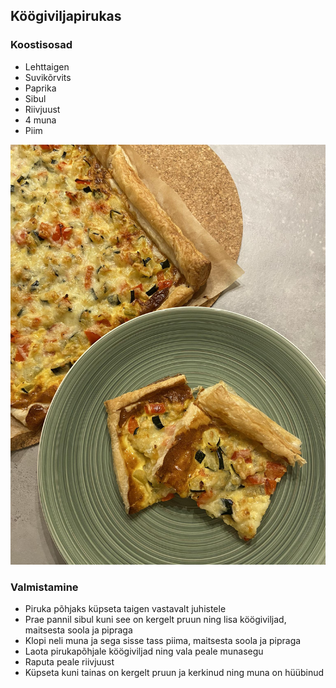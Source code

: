 ## Köögiviljapirukas

### Koostisosad 
- Lehttaigen 
- Suvikõrvits
- Paprika
- Sibul
- Riivjuust
- 4 muna 
- Piim 

![Alt text](../pildid/K%C3%B6%C3%B6giviljapirukas.jpeg)

### Valmistamine
- Piruka põhjaks küpseta taigen vastavalt juhistele
- Prae pannil sibul kuni see on kergelt pruun ning lisa köögiviljad, maitsesta soola ja pipraga
- Klopi neli muna ja sega sisse tass piima, maitsesta soola ja pipraga
- Laota pirukapõhjale köögiviljad ning vala peale munasegu
- Raputa peale riivjuust
- Küpseta kuni tainas on kergelt pruun ja kerkinud ning muna on hüübinud


